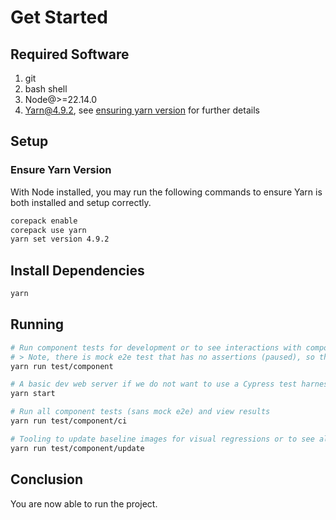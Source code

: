 # Get Started

## Required Software

1. git
2. bash shell
3. Node@>=22.14.0
4. Yarn@4.9.2, see [ensuring yarn version](#ensure-yarn-version) for further details

## Setup

### Ensure Yarn Version

With Node installed, you may run the following commands to ensure Yarn is both installed and setup correctly.

```bash
corepack enable
corepack use yarn
yarn set version 4.9.2
```

## Install Dependencies

```bash
yarn
```

## Running

```bash
# Run component tests for development or to see interactions with components.
# > Note, there is mock e2e test that has no assertions (paused), so that you may freely interact with the end result. It is skipped by default so tests may be run to completion via CLI.
yarn run test/component

# A basic dev web server if we do not want to use a Cypress test harness.
yarn start

# Run all component tests (sans mock e2e) and view results
yarn run test/component/ci

# Tooling to update baseline images for visual regressions or to see all baseline images in a friendly UX
yarn run test/component/update
```

## Conclusion

You are now able to run the project.
